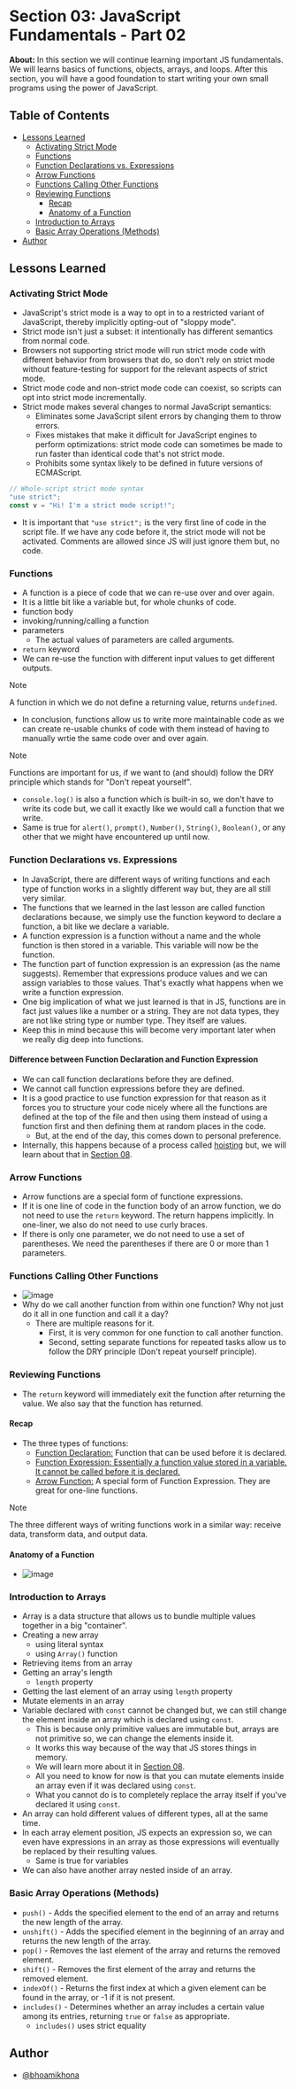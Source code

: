 # Section 03: JavaScript Fundamentals - Part 02

**About:** In this section we will continue learning important JS fundamentals. We will learns basics of functions, objects, arrays, and loops. After this section, you will have a good foundation to start writing your own small programs using the power of JavaScript.

## Table of Contents

- [Lessons Learned](#lessons-learned)
  - [Activating Strict Mode](#activating-strict-mode)
  - [Functions](#functions)
  - [Function Declarations vs. Expressions](#function-declarations-vs-expressions)
  - [Arrow Functions](#arrow-functions)
  - [Functions Calling Other Functions](#functions-calling-other-functions)
  - [Reviewing Functions](#reviewing-functions)
    - [Recap](#recap)
    - [Anatomy of a Function](#anatomy-of-a-function)
  - [Introduction to Arrays](#introduction-to-arrays)
  - [Basic Array Operations (Methods)](#basic-array-operations-methods)
- [Author](#author)

## Lessons Learned

### Activating Strict Mode

- JavaScript's strict mode is a way to opt in to a restricted variant of JavaScript, thereby implicitly opting-out of "sloppy mode".
- Strict mode isn't just a subset: it intentionally has different semantics from normal code.
- Browsers not supporting strict mode will run strict mode code with different behavior from browsers that do, so don't rely on strict mode without feature-testing for support for the relevant aspects of strict mode.
- Strict mode code and non-strict mode code can coexist, so scripts can opt into strict mode incrementally.
- Strict mode makes several changes to normal JavaScript semantics:
  - Eliminates some JavaScript silent errors by changing them to throw errors.
  - Fixes mistakes that make it difficult for JavaScript engines to perform optimizations: strict mode code can sometimes be made to run faster than identical code that's not strict mode.
  - Prohibits some syntax likely to be defined in future versions of ECMAScript.

```javascript
// Whole-script strict mode syntax
"use strict";
const v = "Hi! I'm a strict mode script!";
```

- It is important that `"use strict";` is the very first line of code in the script file. If we have any code before it, the strict mode will not be activated. Comments are allowed since JS will just ignore them but, no code.

### Functions

- A function is a piece of code that we can re-use over and over again.
- It is a little bit like a variable but, for whole chunks of code.
- function body
- invoking/running/calling a function
- parameters
  - The actual values of parameters are called arguments.
- `return` keyword
- We can re-use the function with different input values to get different outputs.

> [!NOTE]
> A function in which we do not define a returning value, returns `undefined`.

- In conclusion, functions allow us to write more maintainable code as we can create re-usable chunks of code with them instead of having to manually wrtie the same code over and over again.

> [!NOTE]
> Functions are important for us, if we want to (and should) follow the DRY principle which stands for "Don't repeat yourself".

- `console.log()` is also a function which is built-in so, we don't have to write its code but, we call it exactly like we would call a function that we write.
- Same is true for `alert()`, `prompt()`, `Number()`, `String()`, `Boolean()`, or any other that we might have encountered up until now.

### Function Declarations vs. Expressions

- In JavaScript, there are different ways of writing functions and each type of function works in a slightly different way but, they are all still very similar.
- The functions that we learned in the last lesson are called function declarations because, we simply use the function keyword to declare a function, a bit like we declare a variable.
- A function expression is a function without a name and the whole function is then stored in a variable. This variable will now be the function.
- The function part of function expression is an expression (as the name suggests). Remember that expressions produce values and we can assign variables to those values. That's exactly what happens when we write a function expression.
- One big implication of what we just learned is that in JS, functions are in fact just values like a number or a string. They are not data types, they are not like string type or number type. They itself are values.
- Keep this in mind because this will become very important later when we really dig deep into functions.

#### Difference between Function Declaration and Function Expression

- We can call function declarations before they are defined.
- We cannot call function expressions before they are defined.
- It is a good practice to use function expression for that reason as it forces you to structure your code nicely where all the functions are defined at the top of the file and then using them instead of using a function first and then defining them at random places in the code.
  - But, at the end of the day, this comes down to personal preference.
- Internally, this happens because of a process called <ins>hoisting</ins> but, we will learn about that in [Section 08](../Section%2008).

### Arrow Functions

- Arrow functions are a special form of functione expressions.
- If it is one line of code in the function body of an arrow function, we do not need to use the `return` keyword. The return happens implicitly. In one-liner, we also do not need to use curly braces.
- If there is only one parameter, we do not need to use a set of parentheses. We need the parentheses if there are 0 or more than 1 parameters.

### Functions Calling Other Functions

- ![image](https://github.com/bhoamikhona/javascript/assets/50435319/cba78bf5-6687-4756-9dcb-70aace9d8270)
- Why do we call another function from within one function? Why not just do it all in one function and call it a day?
  - There are multiple reasons for it.
    - First, it is very common for one function to call another function.
    - Second, setting separate functions for repeated tasks allow us to follow the DRY principle (Don't repeat yourself principle).

### Reviewing Functions

- The `return` keyword will immediately exit the function after returning the value. We also say that the function has returned.

#### Recap

- The three types of functions:
  - <ins>Function Declaration:</ins> Function that can be used before it is declared.
  - <ins>Function Expression:<ins> Essentially a function value stored in a variable. It cannot be called before it is declared.
  - <ins>Arrow Function:</ins> A special form of Function Expression. They are great for one-line functions.

> [!Note]
> The three different ways of writing functions work in a similar way: receive data, transform data, and output data.

#### Anatomy of a Function

- ![image](https://github.com/bhoamikhona/javascript/assets/50435319/3aea229c-fbad-43eb-9fdb-833549efb237)

### Introduction to Arrays

- Array is a data structure that allows us to bundle multiple values together in a big "container".
- Creating a new array
  - using literal syntax
  - using `Array()` function
- Retrieving items from an array
- Getting an array's length
  - `length` property
- Getting the last element of an array using `length` property
- Mutate elements in an array
- Variable declared with `const` cannot be changed but, we can still change the element inside an array which is declared using `const`.
  - This is because only primitive values are immutable but, arrays are not primitive so, we can change the elements inside it.
  - It works this way because of the way that JS stores things in memory.
  - We will learn more about it in [Section 08](../Section%2008).
  - All you need to know for now is that you can mutate elements inside an array even if it was declared using `const`.
  - What you cannot do is to completely replace the array itself if you've declared it using `const`.
- An array can hold different values of different types, all at the same time.
- In each array element position, JS expects an expression so, we can even have expressions in an array as those expressions will eventually be replaced by their resulting values.
  - Same is true for variables
- We can also have another array nested inside of an array.

### Basic Array Operations (Methods)

- `push()` - Adds the specified element to the end of an array and returns the new length of the array.
- `unshift()` - Adds the specified element in the beginning of an array and returns the new length of the array.
- `pop()` - Removes the last element of the array and returns the removed element.
- `shift()` - Removes the first element of the array and returns the removed element.
- `indexOf()` - Returns the first index at which a given element can be found in the array, or -1 if it is not present.
- `includes()` - Determines whether an array includes a certain value among its entries, returning `true` or `false` as appropriate.
  - `includes()` uses strict equality

## Author

- [@bhoamikhona](https://github.com/bhoamikhona)
